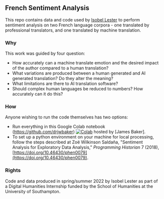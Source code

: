 ## French Sentiment Analysis

This repo contains data and code used by [Isobel Lester](https://github.com/ic-lester/) to perform sentiment analysis on two French language corpora - one translated by professional translators, and one translated by machine translation.

### Why

This work was guided by four question:

* How accurately can a machine translate emotion and the desired impact of the author compared to a human translation?
* What variations are produced between a human generated and AI generated translation? Do they alter the meaning?
* What limitations are there to AI translation software?
* Should complex human languages be reduced to numbers? How accurately can it do this?

### How

Anyone wishing to run the code themselves has two options:

* Run everything in this Google Colab notebook (https://github.com/drjwbaker) [![Colab](https://colab.research.google.com/assets/colab-badge.svg)](https://colab.research.google.com/drive/1tVzfWr9M0IVkT4Iw9JLbW0TFbtZB_GjR?usp=sharing) hosted by [James Baker].
* To set up a python environment on your machine for local processing, follow the steps described at Zoë Wilkinson Saldaña, "Sentiment Analysis for Exploratory Data Analysis," *Programming Historian* 7 (2018), [https://doi.org/10.46430/phen0079](https://doi.org/10.46430/phen0079).

### Rights

Code and data produced in spring/summer 2022 by Isobel Lester as part of a Digital Humanities Internship funded by the School of Humanities at the University of Southampton.
